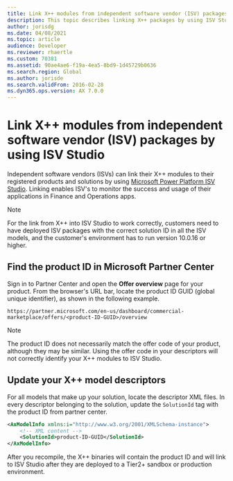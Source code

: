 ```yaml
---
title: Link X++ modules from independent software vendor (ISV) packages by using ISV Studio
description: This topic describes linking X++ packages by using ISV Studio.
author: jorisdg
ms.date: 04/08/2021
ms.topic: article
audience: Developer
ms.reviewer: rhaertle
ms.custom: 70381
ms.assetid: 90ae4ae6-f19a-4ea5-8bd9-1d45729b0636
ms.search.region: Global
ms.author: jorisde
ms.search.validFrom: 2016-02-28
ms.dyn365.ops.version: AX 7.0.0
---
```


# Link X++ modules from independent software vendor (ISV) packages by using ISV Studio

Independent software vendors (ISVs) can link their X++ modules to their registered products and solutions by using [Microsoft Power Platform ISV Studio](https://docs.microsoft.com/powerapps/developer/data-platform/isv-app-management). Linking enables ISV's to monitor the success and usage of their applications in Finance and Operations apps.

> [!NOTE]
> For the link from X++ into ISV Studio to work correctly, customers need to have deployed ISV packages with the correct solution ID in all the ISV models, and the customer's environment has to run version 10.0.16 or higher.

## Find the product ID in Microsoft Partner Center

Sign in to Partner Center and open the **Offer overview** page for your product. From the browser's URL bar, locate the product ID GUID (global unique identifier), as shown in the following example.

```dos
https://partner.microsoft.com/en-us/dashboard/commercial-marketplace/offers/<product-ID-GUID>/overview
```

> [!NOTE]
> The product ID does not necessarily match the offer code of your product, although they may be similar. Using the offer code in your descriptors will not correctly identify your X++ modules to ISV Studio.

## Update your X++ model descriptors

For all models that make up your solution, locate the descriptor XML files. In every descriptor belonging to the solution, update the `SolutionId` tag with the product ID from partner center.

```xml
<AxModelInfo xmlns:i="http://www.w3.org/2001/XMLSchema-instance">
    <!-- XML content -->
    <SolutionId>product-ID-GUID</SolutionId>
</AxModelInfo>
```

After you recompile, the X++ binaries will contain the product ID and will link to ISV Studio after they are deployed to a Tier2+ sandbox or production environment.
